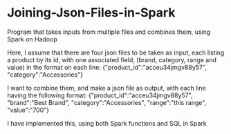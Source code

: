 # Joining-Json-Files-in-Spark
Program that takes inputs from multiple files and combines them, using Spark on Hadoop

Here, I assume that there are four json files to be taken as input, each listing a product by its id, with one associated field, (brand, category, range and value) in the format on each line: {"product_id":"acceu34jmgv88y57", "category":"Accessories"}

I want to combine them, and make a json file as output, with each line having the following format: {"product_id":"acceu34jmgv88y57", "brand":"Best Brand", "category":"Accessories", "range":"this range", "value":"700"}

I have implemented this, using both Spark functions and SQL in Spark
